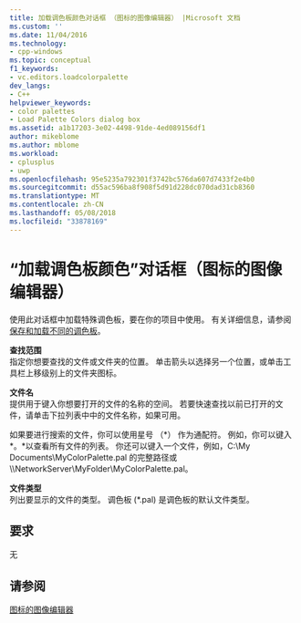 ```yaml
---
title: 加载调色板颜色对话框 （图标的图像编辑器） |Microsoft 文档
ms.custom: ''
ms.date: 11/04/2016
ms.technology:
- cpp-windows
ms.topic: conceptual
f1_keywords:
- vc.editors.loadcolorpalette
dev_langs:
- C++
helpviewer_keywords:
- color palettes
- Load Palette Colors dialog box
ms.assetid: a1b17203-3e02-4498-91de-4ed089156df1
author: mikeblome
ms.author: mblome
ms.workload:
- cplusplus
- uwp
ms.openlocfilehash: 95e5235a792301f3742bc576da607d7433f2e4b0
ms.sourcegitcommit: d55ac596ba8f908f5d91d228dc070dad31cb8360
ms.translationtype: MT
ms.contentlocale: zh-CN
ms.lasthandoff: 05/08/2018
ms.locfileid: "33878169"
---
```

# <a name="load-palette-colors-dialog-box-image-editor-for-icons"></a>“加载调色板颜色”对话框（图标的图像编辑器）
使用此对话框中加载特殊调色板，要在你的项目中使用。 有关详细信息，请参阅[保存和加载不同的调色板](../windows/saving-and-loading-different-color-palettes-image-editor-for-icons.md)。  
  
 **查找范围**  
 指定你想要查找的文件或文件夹的位置。 单击箭头以选择另一个位置，或单击工具栏上移级别上的文件夹图标。  
  
 **文件名**  
 提供用于键入你想要打开的文件的名称的空间。 若要快速查找以前已打开的文件，请单击下拉列表中中的文件名称，如果可用。  
  
 如果要进行搜索的文件，你可以使用星号 （*） 作为通配符。 例如，你可以键入\*。\*以查看所有文件的列表。 你还可以键入一个文件，例如，C:\My Documents\MyColorPalette.pal 的完整路径或\\\NetworkServer\MyFolder\MyColorPalette.pal。  
  
 **文件类型**  
 列出要显示的文件的类型。 调色板 (*.pal) 是调色板的默认文件类型。  
  
## <a name="requirements"></a>要求  
 无  
  
## <a name="see-also"></a>请参阅  
 [图标的图像编辑器](../windows/image-editor-for-icons.md)